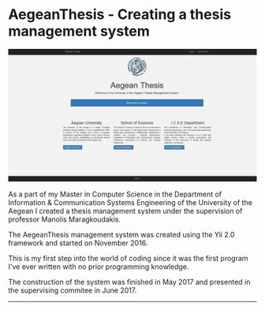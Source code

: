 # AegeanThesis - Creating a thesis management system
![AegeanThesis - management system](IndexPhoto.png)

As a part of my Master in Computer Science in the Department of Information & Communication Systems Engineering of the 
University of the Aegean I created  a thesis management system under the supervision of professor Manolis Maragkoudakis.

The AegeanThesis management system was created using the Yii 2.0 framework and started on November 2016.

This is my first step into the world of coding since it was the first program I've ever written with no prior programming knowledge.

The construction of the system was finished in May 2017 and presented in the supervising commitee in June 2017. 


-------------------------------------------------------------
